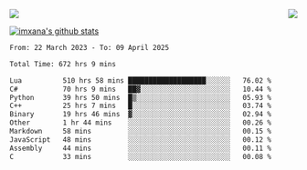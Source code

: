 <p>
  <a href="https://count.getloli.com/"><img src="https://count.getloli.com/get/@xana.readme?theme=moebooru-h"></a>
  <img src="https://weather-icon.journeyad.repl.co/@hangzhou?v=1" align="right">
</p>


<a href="https://github.com/imxana"><img align="center" src="https://github-readme-stats.vercel.app/api?username=imxana&show_icons=true&include_all_commits=true&hide_border=tru&custom_title=imxana%27s%20Github%20Stats" alt="imxana's github stats" /></a> 

<!--START_SECTION:waka-->

```txt
From: 22 March 2023 - To: 09 April 2025

Total Time: 672 hrs 9 mins

Lua          510 hrs 58 mins ███████████████████░░░░░░   76.02 %
C#           70 hrs 9 mins   ██▓░░░░░░░░░░░░░░░░░░░░░░   10.44 %
Python       39 hrs 50 mins  █▒░░░░░░░░░░░░░░░░░░░░░░░   05.93 %
C++          25 hrs 7 mins   █░░░░░░░░░░░░░░░░░░░░░░░░   03.74 %
Binary       19 hrs 46 mins  ▓░░░░░░░░░░░░░░░░░░░░░░░░   02.94 %
Other        1 hr 44 mins    ░░░░░░░░░░░░░░░░░░░░░░░░░   00.26 %
Markdown     58 mins         ░░░░░░░░░░░░░░░░░░░░░░░░░   00.15 %
JavaScript   48 mins         ░░░░░░░░░░░░░░░░░░░░░░░░░   00.12 %
Assembly     44 mins         ░░░░░░░░░░░░░░░░░░░░░░░░░   00.11 %
C            33 mins         ░░░░░░░░░░░░░░░░░░░░░░░░░   00.08 %
```

<!--END_SECTION:waka-->
